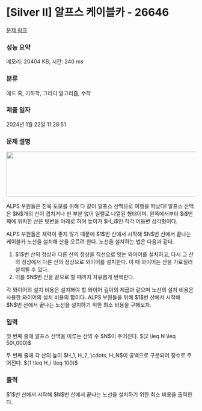 # [Silver II] 알프스 케이블카 - 26646 

[문제 링크](https://www.acmicpc.net/problem/26646) 

### 성능 요약

메모리: 20404 KB, 시간: 240 ms

### 분류

애드 혹, 기하학, 그리디 알고리즘, 수학

### 제출 일자

2024년 1월 22일 11:28:51

### 문제 설명

<p style="text-align: center;"><img alt="" src="https://upload.acmicpc.net/b3d2b290-1f8c-47f7-b96d-e9c40d78fa4d/-/preview/" style="width: 557px; height: 120px;"></p>

<p>ALPS 부원들은 친목 도모를 위해 다 같이 알프스 산맥으로 여행을 떠났다! 알프스 산맥은 $N$개의 산이 겹치거나 빈 부분 없이 일렬로 나열된 형태이며, 왼쪽에서부터 $i$번째에 위치한 산은 빗변을 아래로 하며 높이가 $H_i$인 직각 이등변 삼각형이다.</p>

<p>ALPS 부원들은 체력이 좋지 않기 때문에 $1$번 산에서 시작해 $N$번 산에서 끝나는 케이블카 노선을 설치해 산을 오르려 한다. 노선을 설치하는 법은 다음과 같다.</p>

<ol>
	<li>$1$번 산의 정상과 다른 산의 정상을 직선으로 잇는 와이어를 설치하고, 다시 그 산의 정상에서 다른 산의 정상으로 와이어를 설치한다. 이 때 와이어는 산을 가로질러 설치될 수 있다.</li>
	<li>이를 $N$번 산을 끝으로 할 때까지 자유롭게 반복한다.</li>
</ol>

<p>각 와이어의 설치 비용은 설치해야 할 와이어 길이의 제곱과 같으며 노선의 설치 비용은 사용한 와이어의 설치 비용의 합이다. ALPS 부원들을 위해 $1$번 산에서 시작해 $N$번 산에서 끝나는 노선을 설치하기 위한 최소 비용을 구해보자.</p>

### 입력 

 <p>첫 번째 줄에 알프스 산맥을 이루는 산의 수 $N$이 주어진다. $(2 \leq N \leq 50\,000)$</p>

<p>두 번째 줄에 각 산의 높이 $H_1, H_2, \cdots, H_N$이 공백으로 구분되어 정수로 주어진다. $(1 \leq H_i \leq 100)$</p>

### 출력 

 <p>$1$번 산에서 시작해 $N$번 산에서 끝나는 노선을 설치하기 위한 최소 비용을 출력한다. </p>

